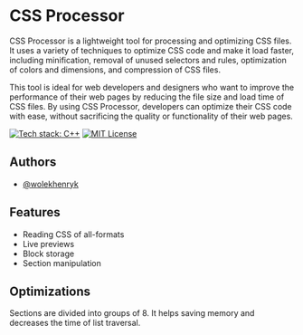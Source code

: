 
# CSS Processor

CSS Processor is a lightweight tool for processing and optimizing CSS files. It uses a variety of techniques to optimize CSS code and make it load faster, including minification, removal of unused selectors and rules, optimization of colors and dimensions, and compression of CSS files.

This tool is ideal for web developers and designers who want to improve the performance of their web pages by reducing the file size and load time of CSS files. By using CSS Processor, developers can optimize their CSS code with ease, without sacrificing the quality or functionality of their web pages.



[![Tech stack: C++](https://img.shields.io/badge/Tech%20stack-C%2B%2B-blue.svg)](https://en.wikipedia.org/wiki/C%2B%2B)
[![MIT License](https://img.shields.io/badge/License-MIT-green.svg)](https://choosealicense.com/licenses/mit/)


## Authors

- [@wolekhenryk](https://www.github.com/wolekhenryk)


## Features

- Reading CSS of all-formats
- Live previews
- Block storage
- Section manipulation


## Optimizations

Sections are divided into groups of 8. It helps saving memory and decreases the time of list traversal.

